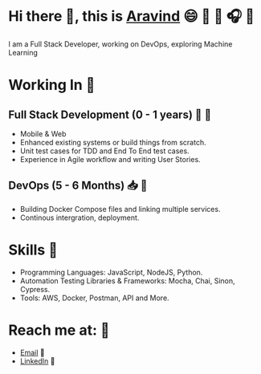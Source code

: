 # Hi there 👋, this is [Aravind](https://www.linkedin.com/in/n-aravind/) :smile: :book: :pencil: :headphones: :pizza:

I am a Full Stack Developer, working on DevOps, exploring Machine Learning

# Working In :briefcase:

## Full Stack Development (0 - 1 years) :briefcase: :iphone:

- Mobile & Web
- Enhanced existing systems or build things from scratch.
- Unit test cases for TDD and End To End test cases.
- Experience in Agile workflow and writing User Stories.

## DevOps (5 - 6 Months) :inbox_tray: :construction_worker:

- Building Docker Compose files and linking multiple services.
- Continous intergration, deployment.

# Skills :wrench:


- Programming Languages: JavaScript, NodeJS, Python.
- Automation Testing Libraries & Frameworks: Mocha, Chai, Sinon, Cypress.
- Tools: AWS, Docker, Postman, API and More.

# Reach me at: :metal:

- [Email](mailto:aravind1808@gmail.com) :email:
- [LinkedIn](https://www.linkedin.com/in/n-aravind/) :tea:

<!--
**Aravind-N-s/Aravind-N-s** is a ✨ _special_ ✨ repository because its `README.md` (this file) appears on your GitHub profile.

Here are some ideas to get you started:

- 🔭 I’m currently working on ...
- 🌱 I’m currently learning ...
- 👯 I’m looking to collaborate on ...
- 🤔 I’m looking for help with ...
- 💬 Ask me about ...
- 📫 How to reach me: ...
- 😄 Pronouns: ...
- ⚡ Fun fact: ...
  -->
